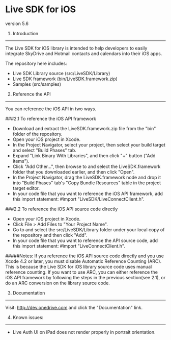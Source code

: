 Live SDK for iOS 
================

version 5.6

1. Introduction
---------------

The Live SDK for iOS library is intended to help developers to easily integrate SkyDrive and Hotmail contacts and calendars into their iOS apps.

The repository here includes:
- Live SDK Library source (src/LiveSDK/Library)
- Live SDK framework (bin/LiveSDK.framework.zip)
- Samples (src/samples)

2. Reference the API
--------------------

You can reference the iOS API in two ways.

###2.1 To reference the iOS API framework

* Download and extract the LiveSDK.framework.zip file from the "bin" folder of the repository.    
* Open your iOS project in Xcode.
* In the Project Navigator, select your project, then select your build target and select "Build Phases" tab.
* Expand "Link Binary With Libraries", and then click "+" button ("Add items").
* Click "Add Other…", then browse to and select the LiveSDK.framework folder that you downloaded earlier, and then click "Open".
* In the Project Navigator, drag the LiveSDK.framework node and drop it into "Build Phases" tab's "Copy Bundle Resources" table in the project target editor.
*  In your code file that you want to reference the iOS API framework, add this import statement: #import "LiveSDK/LiveConnectClient.h".

###2.2 To reference the iOS API source code directly

* Open your iOS project in Xcode.
* Click File > Add Files to "Your Project Name".
* Go to and select the src/LiveSDK/Library folder under your local copy of the repository and then click "Add".
* In your code file that you want to reference the API source code, add this import statement: #import "LiveConnectClient.h".

#####Notes:
If you reference the iOS API source code directly and you use Xcode 4.2 or later, you must disable Automatic Reference Counting (ARC). This is because the Live SDK for iOS library source code uses manual reference counting. If you want to use ARC, you can either reference the iOS API framework by following the steps in the previous section(see 2.1), or do an ARC conversion on the library source code. 

3. Documentation
----------------

Visit: http://dev.onedrive.com and click the "Documentation" link. 

4. Known issues:
----------------

* Live Auth UI on iPad does not render properly in portrait orientation.
